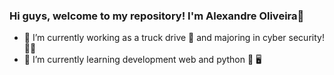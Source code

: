 ### Hi guys, welcome to my repository! I'm Alexandre Oliveira👋

- 🔭 I’m currently working as a truck drive 🚛 and majoring in cyber security! 👨‍🎓
- 🌱 I’m currently learning development web and python 📖 🖥️



